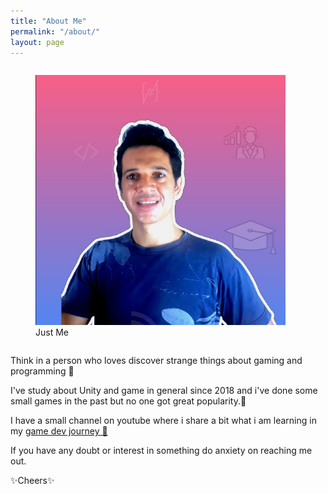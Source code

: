 ```yaml
---
title: "About Me"
permalink: "/about/"
layout: page
---
```


 <div class="column">
     <figure>
        <img src="/assets/fontawesome/eu.png" width="400" height="400" alt="eu">  
      <figcaption>Just Me</figcaption>         
      </figure>
  </div>  
  
  
  
Think in a person who loves discover strange things about gaming and programming 🤪
  
 I've study about Unity and game in general since 2018 and i've done some small games in the past but no one got great popularity.🙈
  
I have a small channel on youtube where i share a bit what i am learning in my [game dev journey 🚀](https://www.youtube.com/channel/UCkiqlgDnCQk3W2rvu9fjRCQ)
  
If you have any doubt or interest in something do anxiety on reaching me out.

✨Cheers✨
